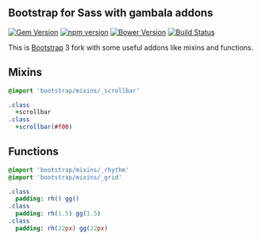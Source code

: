 ## Bootstrap for Sass with gambala addons
[![Gem Version](https://badge.fury.io/rb/bootstrap-sass.svg)](http://badge.fury.io/rb/bootstrap-sass)
[![npm version](https://img.shields.io/npm/v/bootstrap-sass.svg?style=flat)](https://www.npmjs.com/package/bootstrap-sass)
[![Bower Version](https://badge.fury.io/bo/bootstrap-sass.svg)](http://badge.fury.io/bo/bootstrap-sass)
[![Build Status](https://img.shields.io/travis/twbs/bootstrap-sass.svg)](https://travis-ci.org/twbs/bootstrap-sass)

This is [Bootstrap](https://github.com/twbs/bootstrap) 3 fork with some useful addons like mixins and functions.

## Mixins

```sass
@import 'bootstrap/mixins/_scrollbar'

.class
  +scrollbar
.class
  +scrollbar(#f00)
```

## Functions

```sass
@import 'bootstrap/mixins/_rhythm'
@import 'bootstrap/mixins/_grid'

.class
  padding: rh() gg()
.class
  padding: rh(1.5) gg(1.5)
.class
  padding: rh(22px) gg(22px)
```
